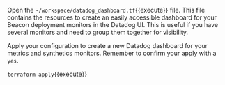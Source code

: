 Open the `~/workspace/datadog_dashboard.tf`{{execute}} file. This file contains the resources to create an easily accessible dashboard for your Beacon deployment monitors in the Datadog UI. This is useful if you have several monitors and need to group them together for visibility.

Apply your configuration to create a new Datadog dashboard for your metrics and synthetics monitors. Remember to confirm your apply with a `yes`.

`terraform apply`{{execute}}
